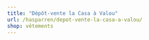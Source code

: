 ```yaml
---
title: "Dépôt-vente la Casa à Valou"
url: /hasparren/depot-vente-la-casa-a-valou/
shop: vêtements
---
```

